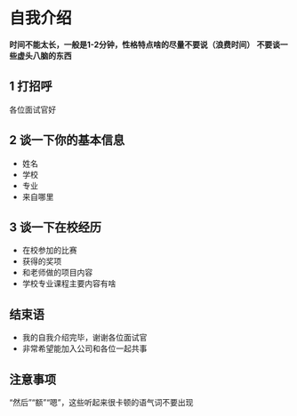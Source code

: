 # 自我介绍
**时间不能太长，一般是1-2分钟，性格特点啥的尽量不要说（浪费时间）**
**不要谈一些虚头八脑的东西**
## 1 打招呼
各位面试官好
## 2 谈一下你的基本信息
- 姓名
- 学校
- 专业
- 来自哪里
## 3 谈一下在校经历
- 在校参加的比赛
- 获得的奖项
- 和老师做的项目内容
- 学校专业课程主要内容有啥
## 结束语
- 我的自我介绍完毕，谢谢各位面试官
- 非常希望能加入公司和各位一起共事
## 注意事项
“然后”“额”“嗯”，这些听起来很卡顿的语气词不要出现